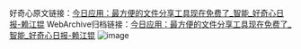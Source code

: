 好奇心原文链接：[今日应用：最方便的文件分享工具现在免费了_智能_好奇心日报-赖江锟](https://www.qdaily.com/articles/9338.html)
WebArchive归档链接：[今日应用：最方便的文件分享工具现在免费了_智能_好奇心日报-赖江锟](http://web.archive.org/web/20190623154111/https://www.qdaily.com/articles/9338.html)
![image](http://ww3.sinaimg.cn/large/007d5XDply1g3vf112517j30u036v1kx)